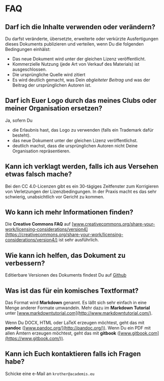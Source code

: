 
# FAQ


## Darf ich die Inhalte verwenden oder verändern?

Du darfst veränderte, übersetzte, erweiterte oder verkürzte Ausfertigungen dieses Dokuments publizieren und verteilen, wenn Du die folgenden Bedingungen einhälst:

* Das neue Dokument wird unter der gleichen Lizenz veröffentlicht.
* Kommerzielle Nutzung (jede Art von Verkauf des Materials) ist ausgeschlossen.
* Die ursprüngliche Quelle wird zitiert
* Es wird deutlich gemacht, was Dein *abgleiteter Beitrag* und was der Beitrag der ursprünglichen Autoren ist.


## Darf ich Euer Logo durch das meines Clubs oder meiner Organisation ersetzen?

Ja, sofern Du

* die Erlaubnis hast, das Logo zu verwenden (falls ein Trademark dafür besteht).
* das neue Dokument unter der gleichen Lizenz veröffentlichst.
* deutlich machst, dass die ursprünglichen Autoren nicht Deine Organisation repräsentieren.


## Kann ich verklagt werden, falls ich aus Versehen etwas falsch mache?

Bei den CC 4.0-Licenzen gibt es ein 30-tägiges Zeitfenster zum Korrigieren von Verletzungen der Lizenzbedingungen. In der Praxis macht es das sehr schwierig, unabsichtlich vor Gericht zu kommen.


## Wo kann ich mehr Informationen finden?

Die **Creative Commons FAQ** auf [www.creativecommons.org/share-your-work/licensing-considerations/version4](https://creativecommons.org/share-your-work/licensing-considerations/version4/) ist sehr ausführlich.

## Wie kann ich helfen, das Dokument zu verbessern?

Editierbare Versionen des Dokuments findest Du auf [Github](https://github.com/krother/speech_projects)


## Was ist das für ein komisches Textformat?

Das Format wird **Markdown** genannt. Es läßt sich sehr einfach in eine Menge anderer Formate umwandeln. Mehr dazu im **Markdown Tutorial** unter [www.markdowntutorial.com](http://www.markdowntutorial.com/).

Wenn Du DOCX, HTML oder LaTeX erzeugen möchtest, geht das mit **pandoc** ([www.pandoc.org/](http://pandoc.org/)). Wenn Du ein PDF mit allen Ämtern erzeugen möchtest, geht das mit **gitbook** ([www.gitbook.com](https://www.gitbook.com/)).

## Kann ich Euch kontaktieren falls ich Fragen habe?

Schicke eine e-Mail an `krother@academis.eu`
